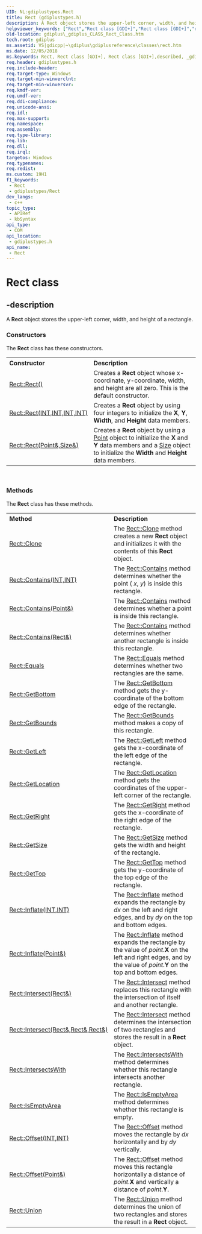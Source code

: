 ```yaml
---
UID: NL:gdiplustypes.Rect
title: Rect (gdiplustypes.h)
description: A Rect object stores the upper-left corner, width, and height of a rectangle.
helpviewer_keywords: ["Rect","Rect class [GDI+]","Rect class [GDI+]","described","_gdiplus_CLASS_Rect_Class","gdiplus._gdiplus_CLASS_Rect_Class","gdiplustypes/Rect"]
old-location: gdiplus\_gdiplus_CLASS_Rect_Class.htm
tech.root: gdiplus
ms.assetid: VS|gdicpp|~\gdiplus\gdiplusreference\classes\rect.htm
ms.date: 12/05/2018
ms.keywords: Rect, Rect class [GDI+], Rect class [GDI+],described, _gdiplus_CLASS_Rect_Class, gdiplus._gdiplus_CLASS_Rect_Class, gdiplustypes/Rect
req.header: gdiplustypes.h
req.include-header: 
req.target-type: Windows
req.target-min-winverclnt: 
req.target-min-winversvr: 
req.kmdf-ver: 
req.umdf-ver: 
req.ddi-compliance: 
req.unicode-ansi: 
req.idl: 
req.max-support: 
req.namespace: 
req.assembly: 
req.type-library: 
req.lib: 
req.dll: 
req.irql: 
targetos: Windows
req.typenames: 
req.redist: 
ms.custom: 19H1
f1_keywords:
 - Rect
 - gdiplustypes/Rect
dev_langs:
 - c++
topic_type:
 - APIRef
 - kbSyntax
api_type:
 - COM
api_location:
 - gdiplustypes.h
api_name:
 - Rect
---
```


# Rect class


## -description

A <b>Rect</b> object stores the upper-left corner, width, and height of a rectangle.

<h3><a id="constructors"></a>Constructors</h3>The <b>Rect</b> class has these constructors.
<table class="members" id="memberListConstructors">
<tr>
<th align="left" width="37%">Constructor</th>
<th align="left" width="63%">Description</th>
</tr>
<tr>
<td align="left" width="37%">
<a href="/windows/desktop/api/gdiplustypes/nf-gdiplustypes-rect-rect(inconstpoint__inconstsize_)">Rect::Rect()</a>
</td>
<td align="left" width="63%">
Creates a <b>Rect</b> object whose x-coordinate, y-coordinate, width, and height are all zero. This is the default constructor. 

</td>
</tr>
<tr>
<td align="left" width="37%">
<a href="/windows/desktop/api/gdiplustypes/nf-gdiplustypes-rect-rect(inint_inint_inint_inint)">Rect::Rect(INT,INT,INT,INT)</a>
</td>
<td align="left" width="63%">
Creates a <b>Rect</b> object by using four integers to initialize the 
			<b>X</b>, 
			<b>Y</b>, 
			<b>Width</b>, and 
			<b>Height</b> data members.

</td>
</tr>
<tr>
<td align="left" width="37%">
<a href="/windows/desktop/api/gdiplustypes/nf-gdiplustypes-rect-rect(inconstpoint__inconstsize_)">Rect::Rect(Point&,Size&)</a>
</td>
<td align="left" width="63%">
Creates a <b>Rect</b> object by using a <a href="/windows/desktop/api/gdiplustypes/nl-gdiplustypes-point">Point</a> object to initialize the 
			<b>X</b> and 
			<b>Y</b> data members and a <a href="/windows/desktop/api/gdiplustypes/nl-gdiplustypes-size">Size</a> object to initialize the 
			<b>Width</b> and 
			<b>Height</b> data members.

</td>
</tr>
</table> 
<h3><a id="methods"></a>Methods</h3>The <b>Rect</b> class has these methods.
<table class="members" id="memberListMethods">
<tr>
<th align="left" width="37%">Method</th>
<th align="left" width="63%">Description</th>
</tr>
<tr>
<td align="left" width="37%">
<a href="/windows/desktop/api/gdiplustypes/nf-gdiplustypes-rect-clone">Rect::Clone</a>
</td>
<td align="left" width="63%">
The <a href="/windows/desktop/api/gdiplustypes/nf-gdiplustypes-rect-clone">Rect::Clone</a> method creates a new 
			<b>Rect</b> object and initializes it with the contents of this <b>Rect</b> object.

</td>
</tr>
<tr>
<td align="left" width="37%">
<a href="/previous-versions/ms534986(v=vs.85)">Rect::Contains(INT,INT)</a>
</td>
<td align="left" width="63%">
The <a href="/previous-versions/ms534986(v=vs.85)">Rect::Contains</a> method determines whether the point (
			<i>x</i>, 
			<i>y</i>) is inside this rectangle.

</td>
</tr>
<tr>
<td align="left" width="37%">
<a href="/windows/desktop/api/gdiplustypes/nf-gdiplustypes-rect-contains(inconstpoint_)">Rect::Contains(Point&)</a>
</td>
<td align="left" width="63%">
The <a href="/windows/desktop/api/gdiplustypes/nf-gdiplustypes-rect-contains(inconstpoint_)">Rect::Contains</a> method determines whether a point is inside this rectangle.

</td>
</tr>
<tr>
<td align="left" width="37%">
<a href="/windows/desktop/api/gdiplustypes/nf-gdiplustypes-rect-contains(inrect_)">Rect::Contains(Rect&)</a>
</td>
<td align="left" width="63%">
The <a href="/windows/desktop/api/gdiplustypes/nf-gdiplustypes-rect-contains(inrect_)">Rect::Contains</a> method determines whether another rectangle is inside this rectangle.

</td>
</tr>
<tr>
<td align="left" width="37%">
<a href="/windows/desktop/api/gdiplustypes/nf-gdiplustypes-rect-equals">Rect::Equals</a>
</td>
<td align="left" width="63%">
The <a href="/windows/desktop/api/gdiplustypes/nf-gdiplustypes-rect-equals">Rect::Equals</a> method determines whether two rectangles are the same. 

</td>
</tr>
<tr>
<td align="left" width="37%">
<a href="/windows/desktop/api/gdiplustypes/nf-gdiplustypes-rect-getbottom">Rect::GetBottom</a>
</td>
<td align="left" width="63%">
The <a href="/windows/desktop/api/gdiplustypes/nf-gdiplustypes-rect-getbottom">Rect::GetBottom</a> method gets the y-coordinate of the bottom edge of the rectangle.

</td>
</tr>
<tr>
<td align="left" width="37%">
<a href="/windows/desktop/api/gdiplustypes/nf-gdiplustypes-rect-getbounds">Rect::GetBounds</a>
</td>
<td align="left" width="63%">
The <a href="/windows/desktop/api/gdiplustypes/nf-gdiplustypes-rect-getbounds">Rect::GetBounds</a> method makes a copy of this rectangle.

</td>
</tr>
<tr>
<td align="left" width="37%">
<a href="/windows/desktop/api/gdiplustypes/nf-gdiplustypes-rect-getleft">Rect::GetLeft</a>
</td>
<td align="left" width="63%">
The <a href="/windows/desktop/api/gdiplustypes/nf-gdiplustypes-rect-getleft">Rect::GetLeft</a> method gets the x-coordinate of the left edge of the rectangle.

</td>
</tr>
<tr>
<td align="left" width="37%">
<a href="/windows/desktop/api/gdiplustypes/nf-gdiplustypes-rect-getlocation">Rect::GetLocation</a>
</td>
<td align="left" width="63%">
The <a href="/windows/desktop/api/gdiplustypes/nf-gdiplustypes-rect-getlocation">Rect::GetLocation</a> method gets the coordinates of the upper-left corner of the rectangle.

</td>
</tr>
<tr>
<td align="left" width="37%">
<a href="/windows/desktop/api/gdiplustypes/nf-gdiplustypes-rect-getright">Rect::GetRight</a>
</td>
<td align="left" width="63%">
The <a href="/windows/desktop/api/gdiplustypes/nf-gdiplustypes-rect-getright">Rect::GetRight</a> method gets the x-coordinate of the right edge of the rectangle.

</td>
</tr>
<tr>
<td align="left" width="37%">
<a href="/windows/desktop/api/gdiplustypes/nf-gdiplustypes-rect-getsize">Rect::GetSize</a>
</td>
<td align="left" width="63%">
The <a href="/windows/desktop/api/gdiplustypes/nf-gdiplustypes-rect-getsize">Rect::GetSize</a> method gets the width and height of the rectangle.

</td>
</tr>
<tr>
<td align="left" width="37%">
<a href="/windows/desktop/api/gdiplustypes/nf-gdiplustypes-rect-gettop">Rect::GetTop</a>
</td>
<td align="left" width="63%">
The <a href="/windows/desktop/api/gdiplustypes/nf-gdiplustypes-rect-gettop">Rect::GetTop</a> method gets the y-coordinate of the top edge of the rectangle.

</td>
</tr>
<tr>
<td align="left" width="37%">
<a href="/previous-versions/ms534982(v=vs.85)">Rect::Inflate(INT,INT)</a>
</td>
<td align="left" width="63%">
The <a href="/previous-versions/ms534982(v=vs.85)">Rect::Inflate</a> method expands the rectangle by 
			<i>dx</i> on the left and right edges, and by 
			<i>dy</i> on the top and bottom edges.

</td>
</tr>
<tr>
<td align="left" width="37%">
<a href="/windows/desktop/api/gdiplustypes/nf-gdiplustypes-rect-inflate(inconstpoint_)">Rect::Inflate(Point&)</a>
</td>
<td align="left" width="63%">
The <a href="/windows/desktop/api/gdiplustypes/nf-gdiplustypes-rect-inflate(inconstpoint_)">Rect::Inflate</a> method expands the rectangle by the value of <i>point</i>.<b>X</b> on the left and right edges, and by the value of 
			<i>point</i>.<b>Y</b> on the top and bottom edges.

</td>
</tr>
<tr>
<td align="left" width="37%">
<a href="/previous-versions/ms534981(v=vs.85)">Rect::Intersect(Rect&)</a>
</td>
<td align="left" width="63%">
The <a href="/previous-versions/ms534981(v=vs.85)">Rect::Intersect</a> method replaces this rectangle with the intersection of itself and another rectangle.

</td>
</tr>
<tr>
<td align="left" width="37%">
<a href="/windows/desktop/api/gdiplustypes/nf-gdiplustypes-rect-intersect(outrect__inconstrect__inconstrect_)">Rect::Intersect(Rect&,Rect&,Rect&)</a>
</td>
<td align="left" width="63%">
The <a href="/windows/desktop/api/gdiplustypes/nf-gdiplustypes-rect-intersect(outrect__inconstrect__inconstrect_)">Rect::Intersect</a> method determines the intersection of two rectangles and stores the result in a 
			<b>Rect</b> object.

</td>
</tr>
<tr>
<td align="left" width="37%">
<a href="/windows/desktop/api/gdiplustypes/nf-gdiplustypes-rect-intersectswith">Rect::IntersectsWith</a>
</td>
<td align="left" width="63%">
The <a href="/windows/desktop/api/gdiplustypes/nf-gdiplustypes-rect-intersectswith">Rect::IntersectsWith</a> method determines whether this rectangle intersects another rectangle. 

</td>
</tr>
<tr>
<td align="left" width="37%">
<a href="/windows/desktop/api/gdiplustypes/nf-gdiplustypes-rect-isemptyarea">Rect::IsEmptyArea</a>
</td>
<td align="left" width="63%">
The <a href="/windows/desktop/api/gdiplustypes/nf-gdiplustypes-rect-isemptyarea">Rect::IsEmptyArea</a> method determines whether this rectangle is empty.

</td>
</tr>
<tr>
<td align="left" width="37%">
<a href="/windows/desktop/api/gdiplustypes/nf-gdiplustypes-rect-offset(inint_inint)">Rect::Offset(INT,INT)</a>
</td>
<td align="left" width="63%">
The <a href="/windows/desktop/api/gdiplustypes/nf-gdiplustypes-rect-offset(inint_inint)">Rect::Offset</a> method moves the rectangle by 
			<i>dx</i> horizontally and by 
			<i>dy</i> vertically.

</td>
</tr>
<tr>
<td align="left" width="37%">
<a href="/previous-versions/ms534979(v=vs.85)">Rect::Offset(Point&)</a>
</td>
<td align="left" width="63%">
The <a href="/previous-versions/ms534979(v=vs.85)">Rect::Offset</a> method moves this rectangle horizontally a distance of 
			 <i>point</i>.<b>X</b> and vertically a distance of 
			<i>point</i>.<b>Y</b>.

</td>
</tr>
<tr>
<td align="left" width="37%">
<a href="/windows/desktop/api/gdiplustypes/nf-gdiplustypes-rect-union">Rect::Union</a>
</td>
<td align="left" width="63%">
The <a href="/windows/desktop/api/gdiplustypes/nf-gdiplustypes-rect-union">Rect::Union</a> method determines the union of two rectangles and stores the result in a 
			<b>Rect</b> object. 

</td>
</tr>
</table>
